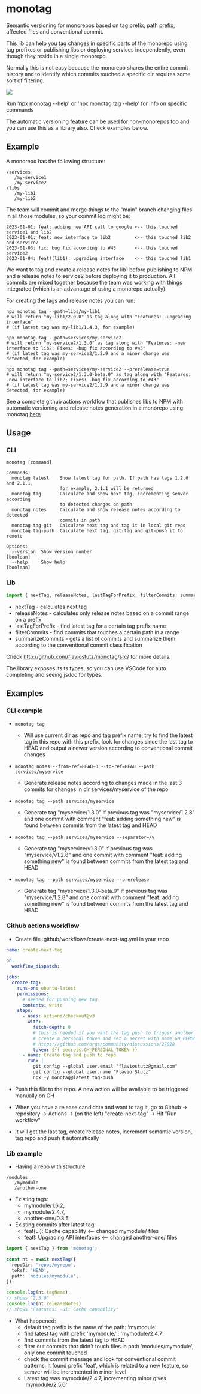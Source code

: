 # monotag

Semantic versioning for monorepos based on tag prefix, path prefix, affected files and conventional commit.

This lib can help you tag changes in specific parts of the monorepo using tag prefixes or publishing libs or deploying services independently, even though they reside in a single monorepo.

Normally this is not easy because the monorepo shares the entire commit history and to identify which commits touched a specific dir requires some sort of filtering.

<img src="diagram.png" with="600">

Run 'npx monotag --help' or 'npx monotag tag --help' for info on specific commands

The automatic versioning feature can be used for non-monorepos too and you can use this as a library also. Check examples below.

## Example

A monorepo has the following structure:

```
/services
   /my-service1
   /my-service2
/libs
   /my-lib1
   /my-lib2
```

The team will commit and merge things to the "main" branch changing files in all those modules, so your commit log might be:

```
2023-01-01: feat: adding new API call to google <-- this touched service1 and lib2
2023-01-01: feat: new interface to lib2         <-- this touched lib2 and service2
2023-01-03: fix: bug fix according to #43       <-- this touched service2
2023-01-04: feat!(lib1): upgrading interface    <-- this touched lib1
```

We want to tag and create a release notes for lib1 before publishing to NPM and a release notes to service2 before deploying it to production. All commits are mixed together because the team was working with things integrated (which is an advantage of using a monorepo actually).

For creating the tags and release notes you can run:

```
npx monotag tag --path=libs/my-lib1
# will return "my-lib1/2.0.0" as tag along with "Features: -upgrading interface"
# (if latest tag was my-lib1/1.4.3, for example)

npx monotag tag --path=services/my-service2
# will return "my-service2/1.3.0" as tag along with "Features: -new interface to lib2; Fixes: -bug fix according to #43"
# (if latest tag was my-service2/1.2.9 and a minor change was detected, for example)

npx monotag tag --path=services/my-service2 --prerelease=true
# will return "my-service2/1.3.0-beta.0" as tag along with "Features: -new interface to lib2; Fixes: -bug fix according to #43"
# (if latest tag was my-service2/1.2.9 and a minor change was detected, for example)

```

See a complete github actions workflow that publishes libs to NPM with automatic versioning and release notes generation in a monorepo using monotag [here](https://github.com/flaviostutz/monotag/blob/1.0.14/.github/workflows/create-next-tag.yml)

## Usage

### CLI

```text
monotag [command]

Commands:
  monotag latest    Show latest tag for path. If path has tags 1.2.0 and 2.1.1,
                    for example, 2.1.1 will be returned
  monotag tag       Calculate and show next tag, incrementing semver according
                    to detected changes on path
  monotag notes     Calculate and show release notes according to detected
                    commits in path
  monotag tag-git   Calculate next tag and tag it in local git repo
  monotag tag-push  Calculate next tag, git-tag and git-push it to remote

Options:
  --version  Show version number                                       [boolean]
  --help     Show help                                                 [boolean]
```

### Lib

```ts
import { nextTag, releaseNotes, lastTagForPrefix, filterCommits, summarizeCommits } from 'monotag';
```

- nextTag - calculates next tag
- releaseNotes - calculates only release notes based on a commit range on a prefix
- lastTagForPrefix - find latest tag for a certain tag prefix name
- filterCommits - find commits that touches a certain path in a range
- summarizeCommits - gets a list of commits and summarize them according to the conventional commit classification

Check http://github.com/flaviostutz/monotag/src/ for more details.

The library exposes its ts types, so you can use VSCode for auto completing and seeing jsdoc for types.

## Examples

### CLI example

- `monotag tag`
  - Will use current dir as repo and tag prefix name, try to find the latest tag in this repo with this prefix, look for changes since the last tag to HEAD and output a newer version according to conventional commit changes
  
- `monotag notes --from-ref=HEAD~3 --to-ref=HEAD --path services/myservice`
  - Generate release notes according to changes made in the last 3 commits for changes in dir services/myservice of the repo

- `monotag tag --path services/myservice`
  - Generate tag "myservice/1.3.0" if previous tag was "myservice/1.2.8" and one commit with comment "feat: adding something new" is found between commits from the latest tag and HEAD

- `monotag tag --path services/myservice --separator=/v`
  - Generate tag "myservice/v1.3.0" if previous tag was "myservice/v1.2.8" and one commit with comment "feat: adding something new" is found between commits from the latest tag and HEAD

- `monotag tag --path services/myservice --prerelease`
  - Generate tag "myservice/1.3.0-beta.0" if previous tag was "myservice/1.2.8" and one commit with comment "feat: adding something new" is found between commits from the latest tag and HEAD

### Github actions workflow

- Create file .github/workflows/create-next-tag.yml in your repo

```yml
name: create-next-tag

on:
  workflow_dispatch:

jobs:
  create-tag:
    runs-on: ubuntu-latest
    permissions:
      # needed for pushing new tag
      contents: write
    steps:
      - uses: actions/checkout@v3
        with:
          fetch-depth: 0
          # this is needed if you want the tag push to trigger another workflow
          # create a personal token and set a secret with name GH_PERSONAL_TOKEN
          # https://github.com/orgs/community/discussions/27028
          token: ${{ secrets.GH_PERSONAL_TOKEN }}
      - name: Create tag and push to repo
        run: |
          git config --global user.email "flaviostutz@gmail.com"
          git config --global user.name "Flávio Stutz"
          npx -y monotag@latest tag-push
```

- Push this file to the repo. A new action will be available to be triggered manually on GH

- When you have a release candidate and want to tag it, go to Github -> repository -> Actions -> (on the left) "create-next-tag" -> Hit "Run workflow"

- It will get the last tag, create release notes, increment semantic version, tag repo and push it automatically

### Lib example

- Having a repo with structure

```text
/modules
   /mymodule
   /another-one
```

- Existing tags:
  - mymodule/1.6.2,
  - mymodule/2.4.7,
  - another-one/0.3.5
- Existing commits after latest tag:
  - feat(ui): Cache capability <-- changed mymodule/ files
  - feat!: Upgrading API interfaces <-- changed another-one/ files

```ts
import { nextTag } from 'monotag';

const nt = await nextTag({
  repoDir: 'repos/myrepo',
  toRef: 'HEAD',
  path: 'modules/mymodule',
});

console.log(nt.tagName);
// shows "2.5.0"
console.log(nt.releaseNotes)
// shows "Features: -ui: Cache capability"
```

- What happened:
  - default tag prefix is the name of the path: 'mymodule'
  - find latest tag with prefix 'mymodule/': 'mymodule/2.4.7'
  - find commits from the latest tag to HEAD
  - filter out commits that didn't touch files in path 'modules/mymodule', only one commit touched
  - check the commit message and look for conventional commit patterns. It found prefix 'feat', which is related to a new feature, so semver will be incremented in minor level
  - Latest tag was mymodule/2.4.7, incrementing minor gives 'mymodule/2.5.0'

